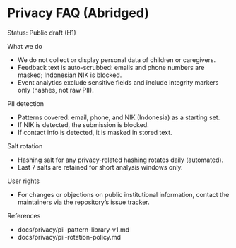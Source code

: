 # Privacy FAQ (Abridged)

Status: Public draft (H1)

What we do

- We do not collect or display personal data of children or caregivers.
- Feedback text is auto-scrubbed: emails and phone numbers are masked; Indonesian NIK is blocked.
- Event analytics exclude sensitive fields and include integrity markers only (hashes, not raw PII).

PII detection

- Patterns covered: email, phone, and NIK (Indonesia) as a starting set.
- If NIK is detected, the submission is blocked.
- If contact info is detected, it is masked in stored text.

Salt rotation

- Hashing salt for any privacy-related hashing rotates daily (automated).
- Last 7 salts are retained for short analysis windows only.

User rights

- For changes or objections on public institutional information, contact the maintainers via the repository’s issue tracker.

References

- docs/privacy/pii-pattern-library-v1.md
- docs/privacy/pii-rotation-policy.md
